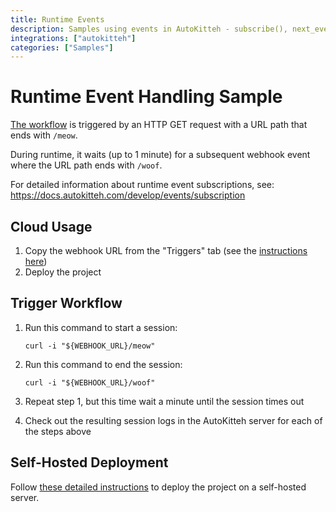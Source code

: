 ```yaml
---
title: Runtime Events
description: Samples using events in AutoKitteh - subscribe(), next_event(), unsubscribe()
integrations: ["autokitteh"]
categories: ["Samples"]
---
```


# Runtime Event Handling Sample

[The workflow](./program.py) is triggered by an HTTP GET request with a URL
path that ends with `/meow`.

During runtime, it waits (up to 1 minute) for a subsequent webhook event
where the URL path ends with `/woof`.

For detailed information about runtime event subscriptions, see:
https://docs.autokitteh.com/develop/events/subscription

## Cloud Usage

1. Copy the webhook URL from the "Triggers" tab (see the [instructions here](https://docs.autokitteh.com/get_started/deployment#webhook-urls))
2. Deploy the project

## Trigger Workflow

1. Run this command to start a session:

   ```shell
   curl -i "${WEBHOOK_URL}/meow"
   ```

2. Run this command to end the session:

   ```shell
   curl -i "${WEBHOOK_URL}/woof"
   ```

3. Repeat step 1, but this time wait a minute until the session times out

4. Check out the resulting session logs in the AutoKitteh server for each of
   the steps above

## Self-Hosted Deployment

Follow [these detailed instructions](https://docs.autokitteh.com/get_started/deployment) to deploy the project on a self-hosted server.
